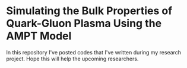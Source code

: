 # Simulating the Bulk Properties of Quark-Gluon Plasma Using the AMPT Model
In this repository I've posted codes that I've written during my research project.
Hope this will help the upcoming researchers.
